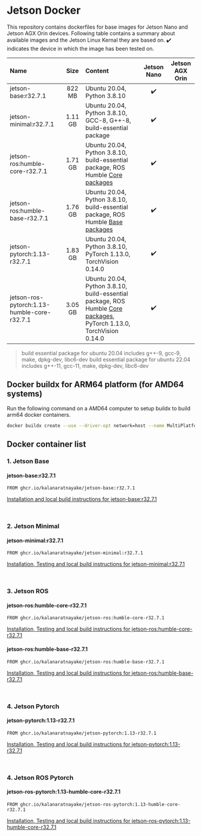 # Jetson Docker

This repository contains dockerfiles for base images for Jetson Nano and Jetson AGX Orin devices. Following table contains a summary about available images and the Jetson Linux Kernal they are based on. :heavy_check_mark: indicates the device in which the image has been tested on.

| Name                            | Size    | Content                                                               | Jetson Nano | Jetson AGX Orin |
| :---------                      | :----:  | :--------------------------------------                               | :---------: | :-------------: |
| jetson-base:r32.7.1             |  822 MB | Ubuntu 20.04, Python 3.8.10                                           | :heavy_check_mark: | |
| jetson-minimal:r32.7.1          | 1.11 GB | Ubuntu 20.04, Python 3.8.10, GCC-8, G++-8, build-essential package    | :heavy_check_mark: | |
| jetson-ros:humble-core-r32.7.1  | 1.71 GB | Ubuntu 20.04, Python 3.8.10, build-essential package, ROS Humble [Core packages](https://www.ros.org/reps/rep-2001.html#id23)    | :heavy_check_mark: | |
| jetson-ros:humble-base-r32.7.1  | 1.76 GB | Ubuntu 20.04, Python 3.8.10, build-essential package, ROS Humble [Base packages](https://www.ros.org/reps/rep-2001.html#id24)    | :heavy_check_mark: | |
| jetson-pytorch:1.13-r32.7.1     | 1.83 GB | Ubuntu 20.04, Python 3.8.10, PyTorch 1.13.0, TorchVision 0.14.0       | :heavy_check_mark: | |
| jetson-ros-pytorch:1.13-humble-core-r32.7.1  | 3.05 GB | Ubuntu 20.04, Python 3.8.10, build-essential package, ROS Humble [Core packages](https://www.ros.org/reps/rep-2001.html#id23), PyTorch 1.13.0, TorchVision 0.14.0    | :heavy_check_mark: | |


> build essential package for ubuntu 20.04 includes g++-9, gcc-9, make, dpkg-dev, libc6-dev
> build essential package for ubuntu 22.04 includes g++-11, gcc-11, make, dpkg-dev, libc6-dev

## Docker buildx for ARM64 platform (for AMD64 systems)

Run the following command on a AMD64 computer to setup buildx to build arm64 docker containers.
```bash
docker buildx create --use --driver-opt network=host --name MultiPlatform --platform linux/arm64
```

## Docker container list

### 1. Jetson Base

#### jetson-base:r32.7.1 

```docker
FROM ghcr.io/kalanaratnayake/jetson-base:r32.7.1
```
[Installation and local build instructions for jetson-base:r32.7.1 ](base-images/r3271.md)

<br>

### 2. Jetson Minimal

#### jetson-minimal:r32.7.1 

```docker
FROM ghcr.io/kalanaratnayake/jetson-minimal:r32.7.1
```
[Installation, Testing and local build instructions for jetson-minimal:r32.7.1](minimal-images/r3271.md)

<br>

### 3. Jetson ROS 

#### jetson-ros:humble-core-r32.7.1

```docker
FROM ghcr.io/kalanaratnayake/jetson-ros:humble-core-r32.7.1
```
[Installation, Testing and local build instructions for jetson-ros:humble-core-r32.7.1](ros-images/r3271.humble_core.md)


#### jetson-ros:humble-base-r32.7.1

```docker
FROM ghcr.io/kalanaratnayake/jetson-ros:humble-base-r32.7.1
```
[Installation, Testing and local build instructions for jetson-ros:humble-base-r32.7.1](ros-images/r3271.humble_base.md)

<br>

### 4. Jetson Pytorch 

#### jetson-pytorch:1.13-r32.7.1

```docker
FROM ghcr.io/kalanaratnayake/jetson-pytorch:1.13-r32.7.1
```
[Installation, Testing and local build instructions for jetson-pytorch:1.13-r32.7.1](pytorch-images/r3271.113.md)

<br>

### 4. Jetson ROS Pytorch 

#### jetson-ros-pytorch:1.13-humble-core-r32.7.1

```docker
FROM ghcr.io/kalanaratnayake/jetson-ros-pytorch:1.13-humble-core-r32.7.1
```
[Installation, Testing and local build instructions for jetson-ros-pytorch:1.13-humble-core-r32.7.1](ros-pytorch-images/r3271.humblecore_pytorch113.md)

<br>

